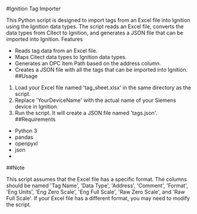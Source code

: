 #Ignition Tag Importer

This Python script is designed to import tags from an Excel file into Ignition using the Ignition data types. The script reads an Excel file, converts the data types from Citect to Ignition, and generates a JSON file that can be imported into Ignition.
Features

- Reads tag data from an Excel file.
- Maps Citect data types to Ignition data types.
- Generates an OPC Item Path based on the address column.
- Creates a JSON file with all the tags that can be imported into Ignition.
##Usage

1. Load your Excel file named 'tag_sheet.xlsx' in the same directory as the script.
2. Replace 'YourDeviceName' with the actual name of your Siemens device in Ignition.
3. Run the script. It will create a JSON file named 'tags.json'.
##Requirements

- Python 3
- pandas
- openpyxl
- json
- 
##Note

This script assumes that the Excel file has a specific format. The columns should be named 'Tag Name', 'Data Type', 'Address', 'Comment', 'Format', 'Eng Units', 'Eng Zero Scale', 'Eng Full Scale', 'Raw Zero Scale', and 'Raw Full Scale'. If your Excel file has a different format, you may need to modify the script.
